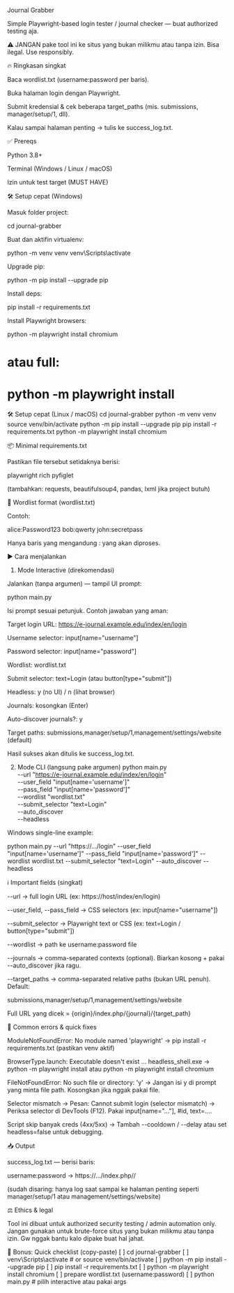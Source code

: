 Journal Grabber

Simple Playwright-based login tester / journal checker — buat authorized testing aja.

⚠️ JANGAN pake tool ini ke situs yang bukan milikmu atau tanpa izin. Bisa ilegal. Use responsibly.

🔥 Ringkasan singkat

Baca wordlist.txt (username:password per baris).

Buka halaman login dengan Playwright.

Submit kredensial & cek beberapa target_paths (mis. submissions, manager/setup/1, dll).

Kalau sampai halaman penting → tulis ke success_log.txt.

✅ Prereqs

Python 3.8+

Terminal (Windows / Linux / macOS)

Izin untuk test target (MUST HAVE)

🛠️ Setup cepat (Windows)

Masuk folder project:

cd journal-grabber


Buat dan aktifin virtualenv:

python -m venv venv
venv\Scripts\activate


Upgrade pip:

python -m pip install --upgrade pip


Install deps:

pip install -r requirements.txt


Install Playwright browsers:

python -m playwright install chromium
# atau full:
# python -m playwright install

🛠️ Setup cepat (Linux / macOS)
cd journal-grabber
python -m venv venv
source venv/bin/activate
python -m pip install --upgrade pip
pip install -r requirements.txt
python -m playwright install chromium

📦 Minimal requirements.txt

Pastikan file tersebut setidaknya berisi:

playwright
rich
pyfiglet


(tambahkan: requests, beautifulsoup4, pandas, lxml jika project butuh)

📄 Wordlist format (wordlist.txt)

Contoh:

alice:Password123
bob:qwerty
john:secretpass


Hanya baris yang mengandung : yang akan diproses.

▶️ Cara menjalankan
1) Mode Interactive (direkomendasi)

Jalankan (tanpa argumen) — tampil UI prompt:

python main.py


Isi prompt sesuai petunjuk. Contoh jawaban yang aman:

Target login URL: https://e-journal.example.edu/index/en/login

Username selector: input[name="username"]

Password selector: input[name="password"]

Wordlist: wordlist.txt

Submit selector: text=Login (atau button[type="submit"])

Headless: y (no UI) / n (lihat browser)

Journals: kosongkan (Enter)

Auto-discover journals?: y

Target paths: submissions,manager/setup/1,management/settings/website (default)

Hasil sukses akan ditulis ke success_log.txt.

2) Mode CLI (langsung pake argumen)
python main.py \
  --url "https://e-journal.example.edu/index/en/login" \
  --user_field "input[name='username']" \
  --pass_field "input[name='password']" \
  --wordlist "wordlist.txt" \
  --submit_selector "text=Login" \
  --auto_discover \
  --headless


Windows single-line example:

python main.py --url "https://.../login" --user_field "input[name='username']" --pass_field "input[name='password']" --wordlist wordlist.txt --submit_selector "text=Login" --auto_discover --headless

ℹ️ Important fields (singkat)

--url → full login URL (ex: https://host/index/en/login)

--user_field, --pass_field → CSS selectors (ex: input[name="username"])

--submit_selector → Playwright text or CSS (ex: text=Login / button[type="submit"])

--wordlist → path ke username:password file

--journals → comma-separated contexts (optional). Biarkan kosong + pakai --auto_discover jika ragu.

--target_paths → comma-separated relative paths (bukan URL penuh). Default:

submissions,manager/setup/1,management/settings/website


Full URL yang dicek = {origin}/index.php/{journal}/{target_path}

🐞 Common errors & quick fixes

ModuleNotFoundError: No module named 'playwright'
→ pip install -r requirements.txt (pastikan venv aktif)

BrowserType.launch: Executable doesn't exist ... headless_shell.exe
→ python -m playwright install atau python -m playwright install chromium

FileNotFoundError: No such file or directory: 'y'
→ Jangan isi y di prompt yang minta file path. Kosongkan jika nggak pakai file.

Selector mismatch → Pesan: Cannot submit login (selector mismatch)
→ Periksa selector di DevTools (F12). Pakai input[name="..."], #id, text=....

Script skip banyak creds (4xx/5xx)
→ Tambah --cooldown / --delay atau set headless=false untuk debugging.

📥 Output

success_log.txt — berisi baris:

username:password -> https://.../index.php/<journal>/<path>


(sudah disaring: hanya log saat sampai ke halaman penting seperti manager/setup/1 atau management/settings/website)

⚖️ Ethics & legal

Tool ini dibuat untuk authorized security testing / admin automation only.
Jangan gunakan untuk brute-force situs yang bukan milikmu atau tanpa izin. Gw nggak bantu kalo dipake buat hal jahat.

🧰 Bonus: Quick checklist (copy-paste)
[ ] cd journal-grabber
[ ] venv\Scripts\activate  # or source venv/bin/activate
[ ] python -m pip install --upgrade pip
[ ] pip install -r requirements.txt
[ ] python -m playwright install chromium
[ ] prepare wordlist.txt (username:password)
[ ] python main.py   # pilih interactive atau pakai args

